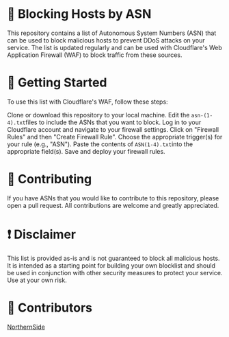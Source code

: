 # 🚫 Blocking Hosts by ASN
This repository contains a list of Autonomous System Numbers (ASN) that can be used to block malicious hosts to prevent DDoS attacks on your service. The list is updated regularly and can be used with Cloudflare's Web Application Firewall (WAF) to block traffic from these sources.

# 🚀 Getting Started
To use this list with Cloudflare's WAF, follow these steps:

Clone or download this repository to your local machine.
Edit the ```asn-(1-4).txt```files to include the ASNs that you want to block.
Log in to your Cloudflare account and navigate to your firewall settings.
Click on "Firewall Rules" and then "Create Firewall Rule".
Choose the appropriate trigger(s) for your rule (e.g., "ASN").
Paste the contents of ```ASN(1-4).txt```into the appropriate field(s).
Save and deploy your firewall rules.
# 🤝 Contributing
If you have ASNs that you would like to contribute to this repository, please open a pull request. All contributions are welcome and greatly appreciated.

# ❗ Disclaimer
This list is provided as-is and is not guaranteed to block all malicious hosts. It is intended as a starting point for building your own blocklist and should be used in conjunction with other security measures to protect your service. Use at your own risk.

# 🧑 Contributors
[NorthernSide](https://github.com/Northernside)
